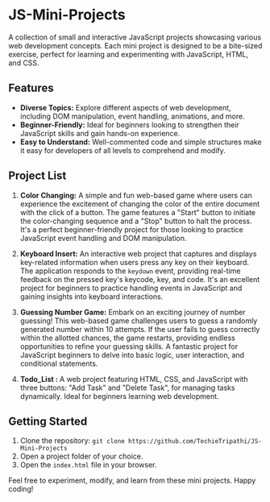 # JS-Mini-Projects

A collection of small and interactive JavaScript projects showcasing various web development concepts. Each mini project is designed to be a bite-sized exercise, perfect for learning and experimenting with JavaScript, HTML, and CSS.

## Features

- **Diverse Topics:** Explore different aspects of web development, including DOM manipulation, event handling, animations, and more.
- **Beginner-Friendly:** Ideal for beginners looking to strengthen their JavaScript skills and gain hands-on experience.
- **Easy to Understand:** Well-commented code and simple structures make it easy for developers of all levels to comprehend and modify.

## Project List

1. **Color Changing:** A simple and fun web-based game where users can experience the excitement of changing the color of the entire document with the click of a button. The game features a "Start" button to initiate the color-changing sequence and a "Stop" button to halt the process. It's a perfect beginner-friendly project for those looking to practice JavaScript event handling and DOM manipulation.
   
2. **Keyboard Insert:** An interactive web project that captures and displays key-related information when users press any key on their keyboard. The application responds to the `keydown` event, providing real-time feedback on the pressed key's keycode, key, and code. It's an excellent project for beginners to practice handling events in JavaScript and gaining insights into keyboard interactions.

3. **Guessing Number Game:** Embark on an exciting journey of number guessing! This web-based game challenges users to guess a randomly generated number within 10 attempts. If the user fails to guess correctly within the allotted chances, the game restarts, providing endless opportunities to refine your guessing skills. A fantastic project for JavaScript beginners to delve into basic logic, user interaction, and conditional statements.

4. **Todo_List :** A web project featuring HTML, CSS, and JavaScript with three buttons: "Add Task" and "Delete Task", for managing tasks dynamically. Ideal for beginners learning web development.


## Getting Started

1. Clone the repository: `git clone https://github.com/TechieTripathi/JS-Mini-Projects`
2. Open a project folder of your choice.
3. Open the `index.html` file in your browser.

Feel free to experiment, modify, and learn from these mini projects. Happy coding!
